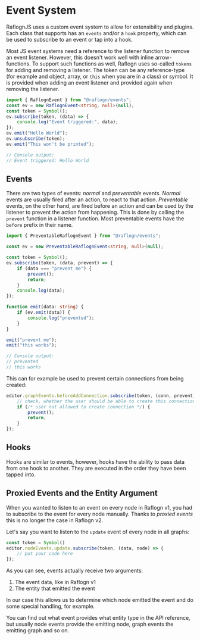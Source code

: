 # Event System

RaflognJS uses a custom event system to allow for extensibility and plugins.
Each class that supports has an `events` and/or a `hook` property, which can be used to subscribe to an event or tap into a hook.

Most JS event systems need a reference to the listener function to remove an event listener.
However, this doesn't work well with inline arrow-functions.
To support such functions as well, Raflogn uses so-called `tokens` for adding and removing a listener.
The token can be any reference-type (for example and object, array, or `this` when you are in a class) or symbol.
It is provided when adding an event listener and provided again when removing the listener.

```ts
import { RaflognEvent } from "@raflogn/events";
const ev = new RaflognEvent<string, null>(null);
const token = Symbol();
ev.subscribe(token, (data) => {
    console.log("Event triggered:", data);
});
ev.emit("Hello World");
ev.unsubscribe(token);
ev.emit("This won't be printed");

// Console output:
// Event triggered: Hello World
```

## Events

There are two types of events: _normal_ and _preventable_ events.
_Normal_ events are usually fired after an action, to react to that action.
_Preventable_ events, on the other hand, are fired before an action and can be used by the listener to prevent the action from happening.
This is done by calling the `prevent` function in a listener function.
Most preventable events have the `before` prefix in their name.

```ts
import { PreventableRaflognEvent } from "@raflogn/events";

const ev = new PreventableRaflognEvent<string, null>(null);

const token = Symbol();
ev.subscribe(token, (data, prevent) => {
    if (data === "prevent me") {
        prevent();
        return;
    }
    console.log(data);
});

function emit(data: string) {
    if (ev.emit(data)) {
        console.log("prevented");
    }
}

emit("prevent me");
emit("this works");

// Console output:
// prevented
// this works
```

This can for example be used to prevent certain connections from being created:

```ts
editor.graphEvents.beforeAddConnection.subscribe(token, (conn, prevent) => {
    // check, whether the user should be able to create this connection.
    if (/* user not allowed to create connection */) {
        prevent();
        return;
    }
});
```

## Hooks

Hooks are similar to events, however, hooks have the ability to pass data from one hook to another.
They are executed in the order they have been tapped into.

## Proxied Events and the Entity Argument

When you wanted to listen to an event on every node in Raflogn v1, you had to subscribe to the event for every node manually.
Thanks to _proxied events_ this is no longer the case in Raflogn v2.

Let's say you want to listen to the `update` event of every node in all graphs:

```ts
const token = Symbol()
editor.nodeEvents.update.subscribe(token, (data, node) => {
    // put your code here
});
```

As you can see, events actually receive two arguments:
1. The event data, like in Raflogn v1
2. The entity that emitted the event

In our case this allows us to determine which node emitted the event and do some special handling, for example.

You can find out what event provides what entity type in the API reference, but usually node events provide the emitting node, graph events the emitting graph and so on.
